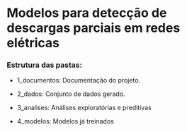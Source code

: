 # Modelos para detecção de descargas parciais em redes elétricas

### Estrutura das pastas:
* 1_documentos:
    Documentação do projeto.

* 2_dados:
    Conjunto de dados gerado.

* 3_analises:
    Análises exploratórias e preditivas

* 4_modelos:
    Modelos já treinados